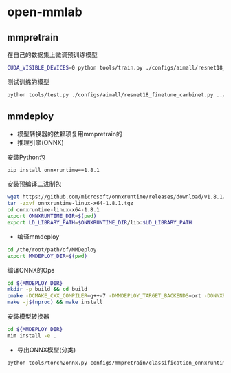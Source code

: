 # open-mmlab

## mmpretrain

在自己的数据集上微调预训练模型
```bash
CUDA_VISIBLE_DEVICES=0 python tools/train.py ./configs/aimall/resnet18_finetune_carbinet.py --work-dir ../training_outputs/cabinet_cls_20230530.2 --auto-scale-lr
```

测试训练的模型
```bash
python tools/test.py ./configs/aimall/resnet18_finetune_carbinet.py ../training_outputs/cabinet_cls_20230529.2/epoch_30.pth --work-dir ../training_outputs/cabinet_cls_20230529.2 --show-dir ../training_outputs/cabinet_cls_20230529.2/visres
```

## mmdeploy

* 模型转换器的依赖项复用mmpretrain的
* 推理引擎(ONNX)

安装Python包
```bash
pip install onnxruntime==1.8.1
```
安装预编译二进制包
```bash
wget https://github.com/microsoft/onnxruntime/releases/download/v1.8.1/onnxruntime-linux-x64-1.8.1.tgz
tar -zxvf onnxruntime-linux-x64-1.8.1.tgz
cd onnxruntime-linux-x64-1.8.1
export ONNXRUNTIME_DIR=$(pwd)
export LD_LIBRARY_PATH=$ONNXRUNTIME_DIR/lib:$LD_LIBRARY_PATH
```

* 编译mmdeploy
```bash
cd /the/root/path/of/MMDeploy
export MMDEPLOY_DIR=$(pwd)
```
编译ONNX的Ops
```bash
cd ${MMDEPLOY_DIR}
mkdir -p build && cd build
cmake -DCMAKE_CXX_COMPILER=g++-7 -DMMDEPLOY_TARGET_BACKENDS=ort -DONNXRUNTIME_DIR=${ONNXRUNTIME_DIR} ..
make -j$(nproc) && make install
```
安装模型转换器
```bash
cd ${MMDEPLOY_DIR}
mim install -e .
```

* 导出ONNX模型(分类)
```bash
python tools/torch2onnx.py configs/mmpretrain/classification_onnxruntime_static.py ../mmpretrain/configs/aimall/resnet18_finetune_carbinet.py ../training_outputs/cabinet_cls_20230529.2/epoch_30.pth ../data/cabinet_cls/前柜_紫菱服务/0d5fe4346a67c04f1a28c1db33042b14_0.jpg --work-dir ../training_outputs/cabinet_cls_20230529.2
```
